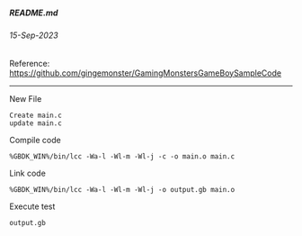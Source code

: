 ##### README.md
###### 15-Sep-2023
Reference: https://github.com/gingemonster/GamingMonstersGameBoySampleCode
<hr />

New File
```
Create main.c
update main.c
```
Compile code
```
%GBDK_WIN%/bin/lcc -Wa-l -Wl-m -Wl-j -c -o main.o main.c
```
Link code
```
%GBDK_WIN%/bin/lcc -Wa-l -Wl-m -Wl-j -o output.gb main.o
```
Execute test
```
output.gb
```